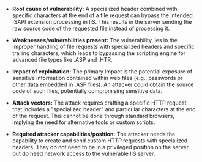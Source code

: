 - **Root cause of vulnerability:** A specialized header combined with specific characters at the end of a file request can bypass the intended ISAPI extension processing in IIS. This results in the server sending the raw source code of the requested file instead of processing it.

- **Weaknesses/vulnerabilities present:** The vulnerability lies in the improper handling of file requests with specialized headers and specific trailing characters, which leads to bypassing the scripting engine for advanced file types like .ASP and .HTR.

- **Impact of exploitation:** The primary impact is the potential exposure of sensitive information contained within web files (e.g., passwords or other data embedded in .ASP files). An attacker could obtain the source code of such files, potentially compromising sensitive data.

- **Attack vectors:** The attack requires crafting a specific HTTP request that includes a "specialized header" and particular characters at the end of the request. This cannot be done through standard browsers, implying the need for alternative tools or custom scripts.

- **Required attacker capabilities/position:** The attacker needs the capability to create and send custom HTTP requests with specialized headers. They do not need to be in a privileged position on the server but do need network access to the vulnerable IIS server.